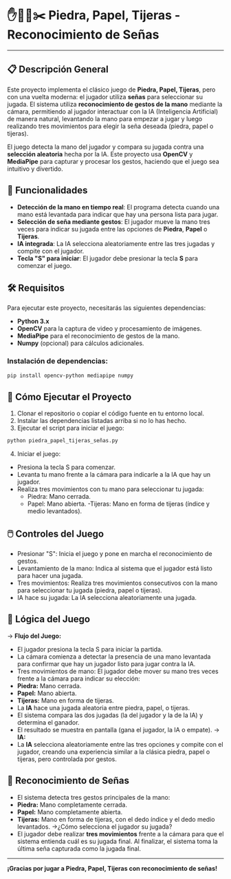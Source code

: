 # ✋🗿📰✂️ Piedra, Papel, Tijeras - Reconocimiento de Señas
---

## 📋 Descripción General

Este proyecto implementa el clásico juego de **Piedra, Papel, Tijeras**, pero con una vuelta moderna: el jugador utiliza **señas** para seleccionar su jugada. El sistema utiliza **reconocimiento de gestos de la mano** mediante la cámara, permitiendo al jugador interactuar con la IA (Inteligencia Artificial) de manera natural, levantando la mano para empezar a jugar y luego realizando tres movimientos para elegir la seña deseada (piedra, papel o tijeras).

El juego detecta la mano del jugador y compara su jugada contra una **selección aleatoria** hecha por la IA. Este proyecto usa **OpenCV** y **MediaPipe** para capturar y procesar los gestos, haciendo que el juego sea intuitivo y divertido.

## 🚀 Funcionalidades

- **Detección de la mano en tiempo real**: El programa detecta cuando una mano está levantada para indicar que hay una persona lista para jugar.
- **Selección de seña mediante gestos**: El jugador mueve la mano tres veces para indicar su jugada entre las opciones de **Piedra**, **Papel** o **Tijeras**.
- **IA integrada**: La IA selecciona aleatoriamente entre las tres jugadas y compite con el jugador.
- **Tecla "S" para iniciar**: El jugador debe presionar la tecla **S** para comenzar el juego.

## 🛠️ Requisitos

Para ejecutar este proyecto, necesitarás las siguientes dependencias:

- **Python 3.x**
- **OpenCV** para la captura de video y procesamiento de imágenes.
- **MediaPipe** para el reconocimiento de gestos de la mano.
- **Numpy** (opcional) para cálculos adicionales.

### Instalación de dependencias:

```bash
pip install opencv-python mediapipe numpy
```

## 🔧 Cómo Ejecutar el Proyecto
1. Clonar el repositorio o copiar el código fuente en tu entorno local.
2. Instalar las dependencias listadas arriba si no lo has hecho.
3. Ejecutar el script para iniciar el juego:
```bash
python piedra_papel_tijeras_señas.py
```
4. Iniciar el juego:
- Presiona la tecla S para comenzar.
- Levanta tu mano frente a la cámara para indicarle a la IA que hay un jugador.
- Realiza tres movimientos con tu mano para seleccionar tu jugada:
    - Piedra: Mano cerrada.
    - Papel: Mano abierta.
    -Tijeras: Mano en forma de tijeras (índice y medio levantados).

## 🖱️ Controles del Juego
- Presionar "S": Inicia el juego y pone en marcha el reconocimiento de gestos.
- Levantamiento de la mano: Indica al sistema que el jugador está listo para hacer una jugada.
- Tres movimientos: Realiza tres movimientos consecutivos con la mano para seleccionar tu jugada (piedra, papel o tijeras).
- IA hace su jugada: La IA selecciona aleatoriamente una jugada.

## 🧠 Lógica del Juego
-> **Flujo del Juego:**
- El jugador presiona la tecla S para iniciar la partida.
- La cámara comienza a detectar la presencia de una mano levantada para confirmar que hay un jugador listo para jugar contra la IA.
- Tres movimientos de mano: El jugador debe mover su mano tres veces frente a la cámara para indicar su elección:
- **Piedra:** Mano cerrada.
- **Papel:** Mano abierta.
- **Tijeras:** Mano en forma de tijeras.
- La **IA** hace una jugada aleatoria entre piedra, papel, o tijeras.
- El sistema compara las dos jugadas (la del jugador y la de la IA) y determina el ganador.
- El resultado se muestra en pantalla (gana el jugador, la IA o empate).
-> **IA:**
- La **IA** selecciona aleatoriamente entre las tres opciones y compite con el jugador, creando una experiencia similar a la clásica piedra, papel o tijeras, pero controlada por gestos.

## 🎨 Reconocimiento de Señas
- El sistema detecta tres gestos principales de la mano:
- **Piedra:** Mano completamente cerrada.
- **Papel:** Mano completamente abierta.
- **Tijeras:** Mano en forma de tijeras, con el dedo índice y el dedo medio levantados.
->¿Cómo selecciona el jugador su jugada?
- El jugador debe realizar **tres movimientos** frente a la cámara para que el sistema entienda cuál es su jugada final. Al finalizar, el sistema toma la última seña capturada como la jugada final.

---
**¡Gracias por jugar a Piedra, Papel, Tijeras con reconocimiento de señas!**